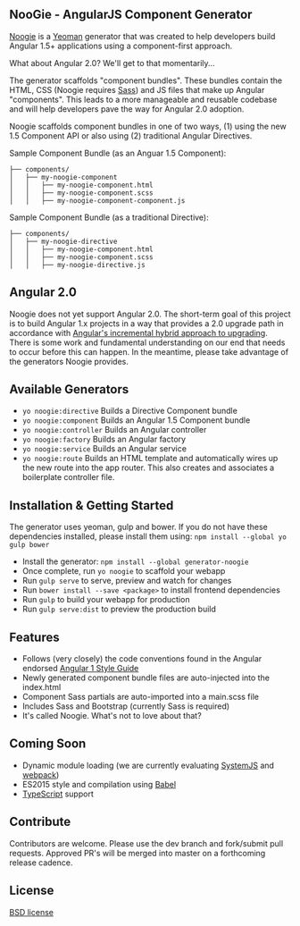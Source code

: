 ## NooGie - AngularJS Component Generator
[Noogie](http://noogie.io) is a [Yeoman](http://yeoman.io) generator that was created to help developers build Angular 1.5+ applications using a component-first approach.

What about Angular 2.0? We'll get to that momentarily...

The generator scaffolds "component bundles".  These bundles contain the HTML, CSS (Noogie requires [Sass](http://sass-lang.com/)) and JS files that make up Angular "components".  This leads to a more manageable and reusable codebase and will help developers pave the way for Angular 2.0 adoption.

Noogie scaffolds component bundles in one of two ways, (1) using the new 1.5 Component API or also using (2) traditional Angular Directives.

Sample Component Bundle (as an Anguar 1.5 Component):
```
├── components/
│   ├── my-noogie-component
│   │   ├── my-noogie-component.html
│   │   ├── my-noogie-component.scss
│   │   ├── my-noogie-component-component.js
```

Sample Component Bundle (as a traditional Directive):
```
├── components/
│   ├── my-noogie-directive
│   │   ├── my-noogie-component.html
│   │   ├── my-noogie-component.scss
│   │   ├── my-noogie-directive.js
```

## Angular 2.0

Noogie does not yet support Angular 2.0.  The short-term goal of this project is to build Angular 1.x projects in a way that provides a 2.0 upgrade path in accordance with [Angular's incremental hybrid approach to upgrading](https://angular.io/docs/ts/latest/guide/upgrade.html).  There is some work and fundamental understanding on our end that needs to occur before this can happen.  In the meantime, please take advantage of the generators Noogie provides.

## Available Generators
- `yo noogie:directive` Builds a Directive Component bundle
- `yo noogie:component` Builds an Angular 1.5 Component bundle
- `yo noogie:controller` Builds an Angular controller
- `yo noogie:factory` Builds an Angular factory 
- `yo noogie:service` Builds an Angular service
- `yo noogie:route` Builds an HTML template and automatically wires up the new route into the app router.  This also creates and associates a boilerplate controller file.

## Installation & Getting Started

The generator uses yeoman, gulp and bower.  If you do not have these dependencies installed, please install them using: `npm install --global yo gulp bower`

- Install the generator:  `npm install --global generator-noogie`
- Once complete, run  `yo noogie`  to scaffold your webapp
- Run  `gulp serve`  to serve, preview and watch for changes
- Run  `bower install --save <package>`  to install frontend dependencies
- Run  `gulp`  to build your webapp for production
- Run  `gulp serve:dist`  to preview the production build

## Features
- Follows (very closely) the code conventions found in the Angular endorsed [Angular 1 Style Guide](https://github.com/johnpapa/angular-styleguide/blob/master/a1/README.md)
- Newly generated component bundle files are auto-injected into the index.html
- Component Sass partials are auto-imported into a main.scss file
- Includes Sass and Bootstrap (currently Sass is required)
- It's called Noogie. What's not to love about that?

## Coming Soon
- Dynamic module loading (we are currently evaluating [SystemJS](https://github.com/systemjs/systemjs) and [webpack](https://webpack.github.io/))
- ES2015 style and compilation using [Babel](https://babeljs.io/)
- [TypeScript](https://www.typescriptlang.org/) support

## Contribute
Contributors are welcome. Please use the dev branch and fork/submit pull requests. Approved PR's will be merged into master on a forthcoming release cadence.

## License
[BSD license](http://opensource.org/licenses/bsd-license.php)
